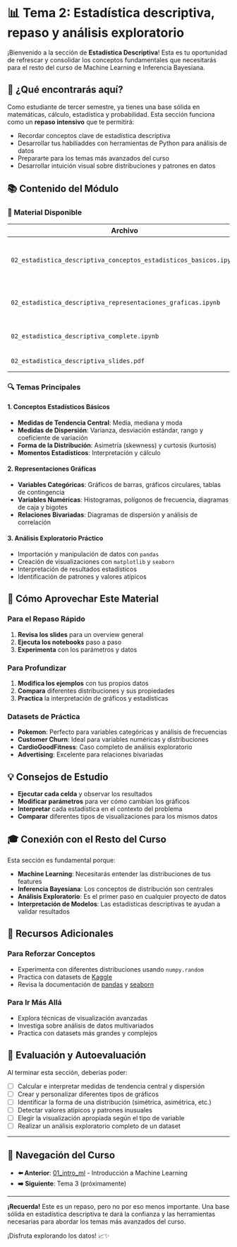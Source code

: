 # 📊 Tema 2: Estadística descriptiva, repaso y análisis exploratorio

¡Bienvenido a la sección de **Estadística Descriptiva**! Esta es tu oportunidad de refrescar y consolidar los conceptos fundamentales que necesitarás para el resto del curso de Machine Learning e Inferencia Bayesiana.

## 🎯 ¿Qué encontrarás aquí?

Como estudiante de tercer semestre, ya tienes una base sólida en matemáticas, cálculo, estadística y probabilidad. Esta sección funciona como un **repaso intensivo** que te permitirá:

- Recordar conceptos clave de estadística descriptiva
- Desarrollar tus habiliaddes con herramientas de Python para análisis de datos
- Prepararte para los temas más avanzados del curso
- Desarrollar intuición visual sobre distribuciones y patrones en datos

## 📚 Contenido del Módulo

### 📖 Material Disponible

| Archivo | Descripción | Enfoque |
|---------|-------------|---------|
| `02_estadistica_descriptiva_conceptos_estadisticos_basicos.ipynb` | Fundamentos teóricos y cálculos | Medidas de tendencia central, dispersión, asimetría y curtosis |
| `02_estadistica_descriptiva_representaciones_graficas.ipynb` | Visualización de datos | Gráficos, histogramas, boxplots y análisis visual |
| `02_estadistica_descriptiva_complete.ipynb` | Análisis exploratorio completo | Caso práctico con dataset CardioGoodFitness |
| `02_estadistica_descriptiva_slides.pdf` | Presentación del tema | Material de apoyo para clase |

### 🔍 Temas Principales

#### 1. **Conceptos Estadísticos Básicos**
- **Medidas de Tendencia Central**: Media, mediana y moda
- **Medidas de Dispersión**: Varianza, desviación estándar, rango y coeficiente de variación
- **Forma de la Distribución**: Asimetría (skewness) y curtosis (kurtosis)
- **Momentos Estadísticos**: Interpretación y cálculo

#### 2. **Representaciones Gráficas**
- **Variables Categóricas**: Gráficos de barras, gráficos circulares, tablas de contingencia
- **Variables Numéricas**: Histogramas, polígonos de frecuencia, diagramas de caja y bigotes
- **Relaciones Bivariadas**: Diagramas de dispersión y análisis de correlación

#### 3. **Análisis Exploratorio Práctico**
- Importación y manipulación de datos con `pandas`
- Creación de visualizaciones con `matplotlib` y `seaborn`
- Interpretación de resultados estadísticos
- Identificación de patrones y valores atípicos

## 🚀 Cómo Aprovechar Este Material

### Para el Repaso Rápido
1. **Revisa los slides** para un overview general
2. **Ejecuta los notebooks** paso a paso
3. **Experimenta** con los parámetros y datos

### Para Profundizar
1. **Modifica los ejemplos** con tus propios datos
2. **Compara** diferentes distribuciones y sus propiedades
3. **Practica** la interpretación de gráficos y estadísticas

### Datasets de Práctica
- **Pokemon**: Perfecto para variables categóricas y análisis de frecuencias
- **Customer Churn**: Ideal para variables numéricas y distribuciones
- **CardioGoodFitness**: Caso completo de análisis exploratorio
- **Advertising**: Excelente para relaciones bivariadas

## 💡 Consejos de Estudio

- **Ejecutar cada celda** y observar los resultados
- **Modificar parámetros** para ver cómo cambian los gráficos
- **Interpretar** cada estadística en el contexto del problema
- **Comparar** diferentes tipos de visualizaciones para los mismos datos

## 🎓 Conexión con el Resto del Curso

Esta sección es fundamental porque:

- **Machine Learning**: Necesitarás entender las distribuciones de tus features
- **Inferencia Bayesiana**: Los conceptos de distribución son centrales
- **Análisis Exploratorio**: Es el primer paso en cualquier proyecto de datos
- **Interpretación de Modelos**: Las estadísticas descriptivas te ayudan a validar resultados

## 🔗 Recursos Adicionales

### Para Reforzar Conceptos
- Experimenta con diferentes distribuciones usando `numpy.random`
- Practica con datasets de [Kaggle](https://www.kaggle.com/datasets)
- Revisa la documentación de [pandas](https://pandas.pydata.org/) y [seaborn](https://seaborn.pydata.org/)

### Para Ir Más Allá
- Explora técnicas de visualización avanzadas
- Investiga sobre análisis de datos multivariados
- Practica con datasets más grandes y complejos

## 📝 Evaluación y Autoevaluación

Al terminar esta sección, deberías poder:

- [ ] Calcular e interpretar medidas de tendencia central y dispersión
- [ ] Crear y personalizar diferentes tipos de gráficos
- [ ] Identificar la forma de una distribución (simétrica, asimétrica, etc.)
- [ ] Detectar valores atípicos y patrones inusuales
- [ ] Elegir la visualización apropiada según el tipo de variable
- [ ] Realizar un análisis exploratorio completo de un dataset

---

## 🔗 Navegación del Curso

- **⬅️ Anterior**: [01_intro_ml](https://github.com/IvTole/MachineLearning_InferenciaBayesiana_CUGDL/tree/main/01_intro_ML) - Introducción a Machine Learning
- **➡️ Siguiente**: Tema 3 (próximamente)

---

**¡Recuerda!** Este es un repaso, pero no por eso menos importante. Una base sólida en estadística descriptiva te dará la confianza y las herramientas necesarias para abordar los temas más avanzados del curso. 

¡Disfruta explorando los datos! 📈✨
